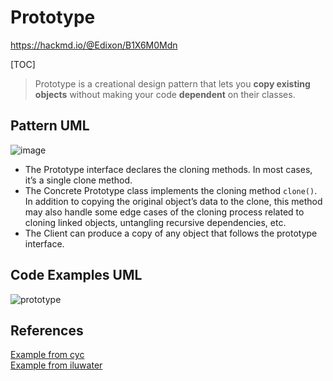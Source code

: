 
# Prototype

https://hackmd.io/@Edixon/B1X6M0Mdn

[TOC]


> Prototype is a creational design pattern that lets you **copy existing objects** without making your code **dependent** on their classes.

## Pattern UML
![image](https://user-images.githubusercontent.com/68631186/126876603-d9e916e2-e589-4c67-9ce3-d1927cee5422.png)
- The Prototype interface declares the cloning methods. In most cases, it’s a single clone method.
- The Concrete Prototype class implements the cloning method `clone()`. In addition to copying the original object’s data to the clone, this method may also handle some edge cases of the cloning process related to cloning linked objects, untangling recursive dependencies, etc.
- The Client can produce a copy of any object that follows the prototype interface.

## Code Examples UML
![prototype](https://user-images.githubusercontent.com/68631186/126891786-ad4eaf43-e259-4c44-9961-95ee6d951ab8.png)


## References
[Example from cyc](https://github.com/CyC2018/CS-Notes/blob/master/notes/%E8%AE%BE%E8%AE%A1%E6%A8%A1%E5%BC%8F%20-%20%E5%8E%9F%E5%9E%8B%E6%A8%A1%E5%BC%8F.md)   
[Example from iluwater](https://github.com/iluwatar/java-design-patterns/tree/master/prototype)  